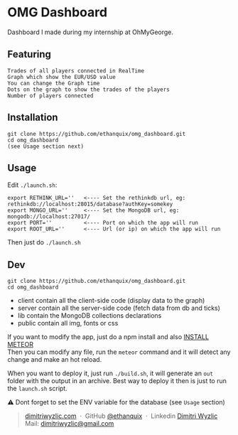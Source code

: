 # OMG Dashboard

Dashboard I made during my internship at OhMyGeorge.<br>

Featuring
----------
    Trades of all players connected in RealTime
    Graph which show the EUR/USD value
    You can change the Graph time
    Dots on the graph to show the trades of the players
    Number of players connected
Installation
----------
    git clone https://github.com/ethanquix/omg_dashboard.git
    cd omg_dashboard
    (see Usage section next)
Usage
----------
Edit `./launch.sh`:

```
export RETHINK_URL=''   <---- Set the rethinkdb url, eg: rethinkdb://localhost:28015/database?authKey=somekey 
export MONGO_URL=''     <---- Set the MongoDB url, eg: mongodb://localhost:27017/
export PORT=''          <---- Port on which the app will run
export ROOT_URL=''      <---- Url (or ip) on which the app will run
```

Then just do `./launch.sh`

Dev
----------
    git clone https://github.com/ethanquix/omg_dashboard.git
    cd omg_dashboard

- client contain all the client-side code (display data to the graph)
- server contain all the server-side code (fetch data from db and ticks)
- lib contain the MongoDB collections declarations
- public contain all img, fonts or css

If you want to modify the app, just do a npm install and also <a href="https://www.meteor.com/install">INSTALL METEOR</a><br>
Then you can modify any file, run the `meteor` command and it will detect any change and make an hot reload.

When you want to deploy it, just run `./build.sh`, it will generate an `out` folder with the output in an archive.
Best way to deploy it then is just to run the `launch.sh` script.

:warning: Dont forget to set the ENV variable for the database (see `Usage` section)

> [dimitriwyzlic.com](http://dimitriwyzlic.com) &nbsp;&middot;&nbsp;
> GitHub [@ethanquix](https://github.com/ethanquix) &nbsp;&middot;&nbsp;
> Linkedin [Dimitri Wyzlic](www.linkedin.com/in/dimitriwyzlic)<br>
> Mail: [dimitriwyzlic@gmail.com](mailto:dimitriwyzlic@gmail.com)